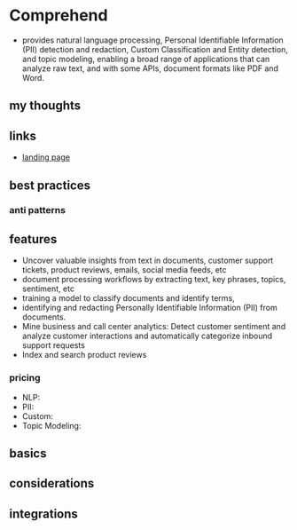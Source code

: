 # Comprehend

- provides natural language processing, Personal Identifiable Information (PII) detection and redaction, Custom Classification and Entity detection, and topic modeling, enabling a broad range of applications that can analyze raw text, and with some APIs, document formats like PDF and Word.

## my thoughts

## links

- [landing page](https://aws.amazon.com/comprehend/?did=ap_card&trk=ap_card)

## best practices

### anti patterns

## features

- Uncover valuable insights from text in documents, customer support tickets, product reviews, emails, social media feeds, etc
- document processing workflows by extracting text, key phrases, topics, sentiment, etc
- training a model to classify documents and identify terms,
- identifying and redacting Personally Identifiable Information (PII) from documents.
- Mine business and call center analytics: Detect customer sentiment and analyze customer interactions and automatically categorize inbound support requests
- Index and search product reviews

### pricing

- NLP:
- PII:
- Custom:
- Topic Modeling:

## basics

## considerations

## integrations
